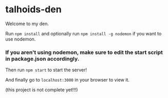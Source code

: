 # talhoids-den

Welcome to my den.

Run `npm install` and optionally run `npm install -g nodemon` if you want to use nodemon.
### If you aren't using nodemon, make sure to edit the start script in package.json accordingly.
Then run `npm start` to start the server!

And finally go to `localhost:3000` in your browser to view it.

(this project is not complete yet!!!)
